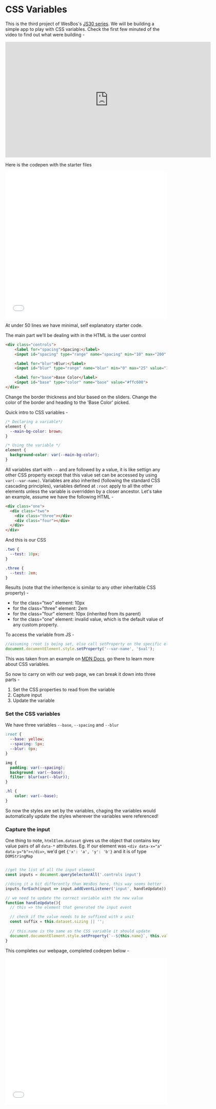 # CSS Variables

This is the third project of WesBos's [JS30 series](https://javascript30.com). 
We will be building a simple app to play with CSS variables. Check the first few minuted of the video to find out what were building -

<iframe width="640" height="360" src="https://www.youtube.com/embed/AHLNzv13c2I?rel=0" frameborder="0" allow="autoplay; encrypted-media" allowfullscreen></iframe>

Here is the codepen with the starter files

<iframe height='455' scrolling='no' title='JS30-03-css-vars-a' src='//codepen.io/deepakkarki/embed/wXrwwO/?height=455&theme-id=dark&default-tab=html,result&embed-version=2' frameborder='no' allowtransparency='true' allowfullscreen='true' style='width: 100%;'>See the Pen <a href='https://codepen.io/deepakkarki/pen/wXrwwO/'>JS30-03-css-vars-a</a> by Deepak Karki (<a href='https://codepen.io/deepakkarki'>@deepakkarki</a>) on <a href='https://codepen.io'>CodePen</a>.
</iframe>


At under 50 lines we have minimal, self explanatory starter code.

The main part we'll be dealing with in the HTML is the user control

```html
<div class="controls">
    <label for="spacing">Spacing:</label>
    <input id="spacing" type="range" name="spacing" min="10" max="200" value="10" data-sizing="px">

    <label for="blur">Blur:</label>
    <input id="blur" type="range" name="blur" min="0" max="25" value="10" data-sizing="px">

    <label for="base">Base Color</label>
    <input id="base" type="color" name="base" value="#ffc600">
</div>
```

Change the border thickness and blur based on the sliders. Change the color of the border and heading to the 'Base Color' picked.

Quick intro to CSS variables -

```css
/* Declaring a variable*/
element {
  --main-bg-color: brown;
} 

/* Using the variable */
element {
  background-color: var(--main-bg-color);
}
```

All variables start with `--` and are followed by a value, it is like settign any other CSS property except that this value set can be accessed by using `var(--var-name)`. Variables are also inherited (following the standard CSS cascading principles), variables defined at `:root` apply to all the other elements unless the variable is overridden by a closer ancestor. Let's take an example, assume we have the following HTML -

```html
<div class="one">
  <div class="two">
    <div class="three"></div>
    <div class="four"></div>
  </div>
</div>
```

And this is our CSS

```css
.two {
  --test: 10px;
}

.three {
  --test: 2em;
}
```

Results (note that the inheritence is similar to any other inheritable CSS property) -

- for the class="two" element: 10px
- for the class="three" element: 2em
- for the class="four" element: 10px (inherited from its parent)
- for the class="one" element: invalid value, which is the default value of any custom property.

To access the variable from JS -

```js
//assuming :root is being set, else call setProperty on the specific element
document.documentElement.style.setProperty('--var-name', '$val');
```

This was taken from an example on [MDN Docs](https://developer.mozilla.org/en-US/docs/Web/CSS/Using_CSS_variables), go there to learn more about CSS variables.


So now to carry on with our web page, we can break it down into three parts -

1. Set the CSS properties to read from the variable
2. Capture input
3. Update the variable

### Set the CSS variables

We have three variables `--base`, `--spacing` and `--blur`

```css
:root {
  --base: yellow;
  --spacing: 5px;
  --blur: 0px;
}

img {
  padding: var(--spacing);
  background: var(--base);
  filter: blur(var(--blur));
}

.hl {
    color: var(--base);
}
```

So now the styles are set by the variables, chaging the variables would automatically update the styles wherever the variables were referenced!

### Capture the input

One thing to note, `htmlElem.dataset` gives us the object that contains key value pairs of all `data-*` attributes. 
Eg. If our element was `<div data-x="a" data-y="b"></div>`, we'd get `{'x': 'a', 'y': 'b'}` and it is of type `DOMStringMap`

```js

//get the list of all the input element
const inputs = document.querySelectorAll('.controls input')

//doing it a bit differently than WesBos here, this way seems better
inputs.forEach(input => input.addEventListener('input', handleUpdate))

// we need to update the correct variable with the new value
function handleUpdate(){
  // this => the element that generated the input event

  // check if the value needs to be suffixed with a unit
  const suffix = this.dataset.sizing || '';
  
  // this.name is the same as the CSS variable it should update
  document.documentElement.style.setProperty(`--${this.name}`, this.value + suffix);
}
```

This completes our webpage, completed codepen below -

<iframe height='457' scrolling='no' title='JS30-03-css-vars-b' src='//codepen.io/deepakkarki/embed/RJLoOO/?height=457&theme-id=dark&default-tab=js,result&embed-version=2' frameborder='no' allowtransparency='true' allowfullscreen='true' style='width: 100%;'>See the Pen <a href='https://codepen.io/deepakkarki/pen/RJLoOO/'>JS30-03-css-vars-b</a> by Deepak Karki (<a href='https://codepen.io/deepakkarki'>@deepakkarki</a>) on <a href='https://codepen.io'>CodePen</a>.
</iframe>